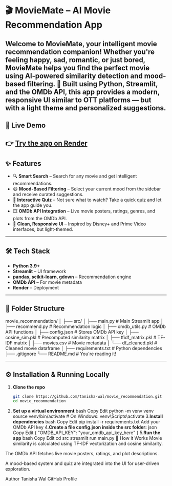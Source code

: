 # 🎬 MovieMate – AI Movie Recommendation App

Welcome to **MovieMate**, your intelligent movie recommendation companion! Whether you're feeling happy, sad, romantic, or just bored, MovieMate helps you find the perfect movie using AI-powered similarity detection and mood-based filtering.
🚀 Built using **Python**, **Streamlit**, and the **OMDb API**, this app provides a modern, responsive UI similar to OTT platforms — but with a light theme and personalized suggestions.
---
## 🔗 Live Demo
👉 [Try the app on Render](https://movie-recommendation-app-h2rs.onrender.com/)
---
## ✨ Features
- 🔍 **Smart Search** – Search for any movie and get intelligent recommendations.
- 😄 **Mood-Based Filtering** – Select your current mood from the sidebar and receive curated suggestions.
- 🧠 **Interactive Quiz** – Not sure what to watch? Take a quick quiz and let the app guide you.
- 🎞️ **OMDb API Integration** – Live movie posters, ratings, genres, and plots from the OMDb API.
- 📱 **Clean, Responsive UI** – Inspired by Disney+ and Prime Video interfaces, but light-themed.
---
## 🛠️ Tech Stack
- **Python 3.9+**
- **Streamlit** – UI framework
- **pandas, scikit-learn, gdown** – Recommendation engine
- **OMDb API** – For movie metadata
- **Render** – Deployment
---
## 📁 Folder Structure
movie_recommendation/
│
├── src/
│ ├── main.py # Main Streamlit app
│ ├── recommend.py # Recommendation logic
│ ├── omdb_utils.py # OMDb API functions
│ ├── config.json # Stores OMDb API key
│ ├── cosine_sim.pkl # Precomputed similarity matrix
│ ├── tfidf_matrix.pkl # TF-IDF matrix
│ ├── movies.csv # Movie metadata
│ └── df_cleaned.pkl # Cleaned movie dataframe
│
├── requirements.txt # Python dependencies
├── .gitignore
└── README.md # You're reading it!

---

## ⚙️ Installation & Running Locally

1. **Clone the repo**
   ```bash
   git clone https://github.com/tanisha-wal/movie_recommendation.git
   cd movie_recommendation
2. **Set up a virtual environment**
bash
Copy
Edit
python -m venv venv
source venv/bin/activate  # On Windows: venv\Scripts\activate
3.**Install dependencies**
bash
Copy
Edit
pip install -r requirements.txt
Add your OMDb API key
4.**Create a file config.json inside the src folder:**
json
Copy
Edit
{
  "OMDB_API_KEY": "your_omdb_api_key_here"
}
5.**Run the app**
bash
Copy
Edit
cd src
streamlit run main.py
🧠 How it Works
Movie similarity is calculated using TF-IDF vectorization and cosine similarity.

The OMDb API fetches live movie posters, ratings, and plot descriptions.

A mood-based system and quiz are integrated into the UI for user-driven exploration.

Author
Tanisha Wal
GitHub Profile

